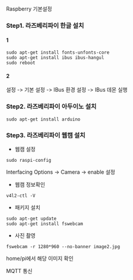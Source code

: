 <summary> Raspberry 기본설정 </summary>
<div markdown="1"> 

### Step1. 라즈베리파이 한글 설치

#### 1
```
sudo apt-get install fonts-unfonts-core
sudo apt-get install ibus ibus-hangul
sudo reboot
```
#### 2

설정 -> 기본 설정 -> IBus 환경 설정 -> IBus 데몬 실행 



### Step2. 라즈베리파이 아두이노 설치

```
sudo apt-get install arduino
```

### Step3. 라즈베리파이 웹캠 설치

- 웹캠 설정
```
sudo raspi-config
```

Interfacing Options -> Camera -> enable 설정


- 웹캠 정보확인 
```
v4l2-ctl -V
```

- 패키지 설치

```
sudo apt-get update
sudo apt-get install fswebcam
```


- 사진 촬영
```
fswebcam -r 1280*960 --no-banner image2.jpg
```

home/pi에서 해당 이미지 확인


</div>
</details>

<summary> MQTT 통신 </summary>
<div markdown="1"> 


</div>
</details>



<!-- <details>
<summary>  </summary>
<div markdown="1"> 

</div>
</details>  -->


